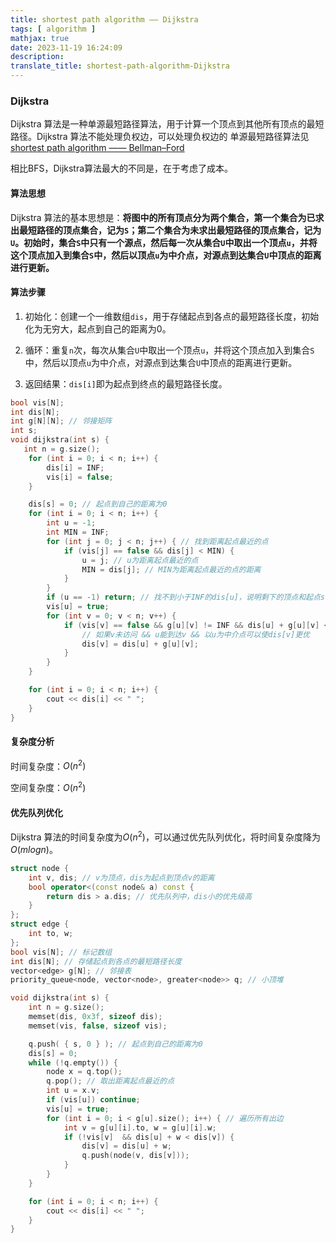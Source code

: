 ```yaml
---
title: shortest path algorithm —— Dijkstra
tags: [ algorithm ]
mathjax: true
date: 2023-11-19 16:24:09
description:
translate_title: shortest-path-algorithm-Dijkstra
---
```


### Dijkstra

Dijkstra 算法是一种单源最短路径算法，用于计算一个顶点到其他所有顶点的最短路径。Dijkstra 算法不能处理负权边，可以处理负权边的
单源最短路径算法见 [shortest path algorithm —— Bellman–Ford](/shortest-path-algorithm-Bellman%E2%80%93Ford/)

相比BFS，Dijkstra算法最大的不同是，在于考虑了成本。

#### 算法思想

Dijkstra 算法的基本思想是：**将图中的所有顶点分为两个集合，第一个集合为已求出最短路径的顶点集合，记为`S`；第二个集合为未求出最短路径的顶点集合，记为`U`。初始时，集合`S`中只有一个源点，然后每一次从集合`U`中取出一个顶点`u`，并将这个顶点加入到集合`S`中，然后以顶点`u`为中介点，对源点到达集合`U`中顶点的距离进行更新。**

#### 算法步骤

1. 初始化：创建一个一维数组`dis`，用于存储起点到各点的最短路径长度，初始化为无穷大，起点到自己的距离为0。

2. 循环：重复`n`次，每次从集合`U`中取出一个顶点`u`，并将这个顶点加入到集合`S`中，然后以顶点`u`为中介点，对源点到达集合`U`中顶点的距离进行更新。

3. 返回结果：`dis[i]`即为起点到终点的最短路径长度。

```cpp
bool vis[N];
int dis[N];
int g[N][N]; // 邻接矩阵
int s;
void dijkstra(int s) {
   int n = g.size();
    for (int i = 0; i < n; i++) {
        dis[i] = INF;
        vis[i] = false;
    }

    dis[s] = 0; // 起点到自己的距离为0
    for (int i = 0; i < n; i++) { 
        int u = -1;
        int MIN = INF;
        for (int j = 0; j < n; j++) { // 找到距离起点最近的点
            if (vis[j] == false && dis[j] < MIN) {
                u = j; // u为距离起点最近的点
                MIN = dis[j]; // MIN为距离起点最近的点的距离
            }
        }
        if (u == -1) return; // 找不到小于INF的dis[u]，说明剩下的顶点和起点s不连通
        vis[u] = true;
        for (int v = 0; v < n; v++) {
            if (vis[v] == false && g[u][v] != INF && dis[u] + g[u][v] < dis[v]) { 
                // 如果v未访问 && u能到达v && 以u为中介点可以使dis[v]更优
                dis[v] = dis[u] + g[u][v];
            }
        }
    }

    for (int i = 0; i < n; i++) {
        cout << dis[i] << " ";
    }
}
```

#### 复杂度分析

时间复杂度：$O(n^2)$

空间复杂度：$O(n^2)$

#### 优先队列优化

Dijkstra 算法的时间复杂度为$O(n^2)$，可以通过优先队列优化，将时间复杂度降为$O(mlogn)$。


```cpp
struct node {
    int v, dis; // v为顶点，dis为起点到顶点v的距离
    bool operator<(const node& a) const {
        return dis > a.dis; // 优先队列中，dis小的优先级高
    }
};
struct edge {
    int to, w;
};
bool vis[N]; // 标记数组
int dis[N]; // 存储起点到各点的最短路径长度
vector<edge> g[N]; // 邻接表
priority_queue<node, vector<node>, greater<node>> q; // 小顶堆

void dijkstra(int s) {
    int n = g.size();
    memset(dis, 0x3f, sizeof dis);
    memset(vis, false, sizeof vis);

    q.push( { s, 0 } ); // 起点到自己的距离为0
    dis[s] = 0;
    while (!q.empty()) {
        node x = q.top();
        q.pop(); // 取出距离起点最近的点
        int u = x.v;
        if (vis[u]) continue;
        vis[u] = true;
        for (int i = 0; i < g[u].size(); i++) { // 遍历所有出边
            int v = g[u][i].to, w = g[u][i].w;
            if (!vis[v]  && dis[u] + w < dis[v]) {
                dis[v] = dis[u] + w;
                q.push(node(v, dis[v]));
            }
        }
    }

    for (int i = 0; i < n; i++) {
        cout << dis[i] << " ";
    }
}
```
